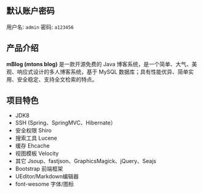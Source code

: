 ## 默认账户密码

用户名: `admin`
密码: `a123456`

## 产品介绍

**mBlog (mtons blog)** 是一款开源免费的 Java 博客系统，是一个简单、大气、美观、响应式设计的多人博客系统，基于 MySQL 数据库；具有性能优异、简单实用、安全稳定、支持全文检索的特点。

## 项目特色

- JDK8
- SSH (Spring、SpringMVC、Hibernate）
- 安全权限 Shiro
- 搜索工具 Lucene
- 缓存 Ehcache
- 视图模板 Velocity
- 其它 Jsoup、fastjson、GraphicsMagick、jQuery、Seajs
- Bootstrap 前端框架
- UEditor/Markdown编辑器
- font-wesome 字体/图标
